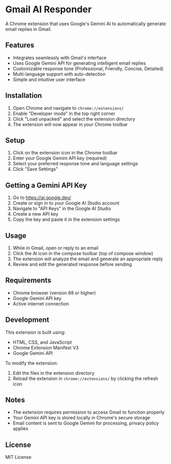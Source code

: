# Gmail AI Responder

A Chrome extension that uses Google's Gemini AI to automatically generate email replies in Gmail.

## Features

- Integrates seamlessly with Gmail's interface
- Uses Google Gemini API for generating intelligent email replies
- Customizable response tone (Professional, Friendly, Concise, Detailed)
- Multi-language support with auto-detection
- Simple and intuitive user interface

## Installation

1. Open Chrome and navigate to `chrome://extensions/`
2. Enable "Developer mode" in the top right corner
3. Click "Load unpacked" and select the extension directory
4. The extension will now appear in your Chrome toolbar

## Setup

1. Click on the extension icon in the Chrome toolbar
2. Enter your Google Gemini API key (required)
3. Select your preferred response tone and language settings
4. Click "Save Settings"

## Getting a Gemini API Key

1. Go to https://ai.google.dev/
2. Create or sign in to your Google AI Studio account
3. Navigate to "API Keys" in the Google AI Studio
4. Create a new API key
5. Copy the key and paste it in the extension settings

## Usage

1. While in Gmail, open or reply to an email
2. Click the AI icon in the compose toolbar (top of compose window)
3. The extension will analyze the email and generate an appropriate reply
4. Review and edit the generated response before sending

## Requirements

- Chrome browser (version 88 or higher)
- Google Gemini API key
- Active internet connection

## Development

This extension is built using:
- HTML, CSS, and JavaScript
- Chrome Extension Manifest V3
- Google Gemini API

To modify the extension:
1. Edit the files in the extension directory
2. Reload the extension in `chrome://extensions/` by clicking the refresh icon

## Notes

- The extension requires permission to access Gmail to function properly
- Your Gemini API key is stored locally in Chrome's secure storage
- Email content is sent to Google Gemini for processing, privacy policy applies

## License

MIT License